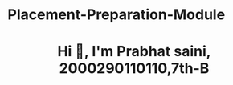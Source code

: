 # Placement-Preparation-Module

<h1 align="center" color="Green" > Hi 👋, I'm Prabhat saini, 2000290110110,7th-B</h1>
